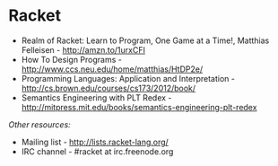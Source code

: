 Racket
==

- Realm of Racket: Learn to Program, One Game at a Time!, Matthias Felleisen - http://amzn.to/1urxCFI
- How To Design Programs - http://www.ccs.neu.edu/home/matthias/HtDP2e/
- Programming Languages: Application and Interpretation - http://cs.brown.edu/courses/cs173/2012/book/
- Semantics Engineering with PLT Redex - http://mitpress.mit.edu/books/semantics-engineering-plt-redex

*Other resources:*

- Mailing list - http://lists.racket-lang.org/
- IRC channel - #racket at irc.freenode.org
